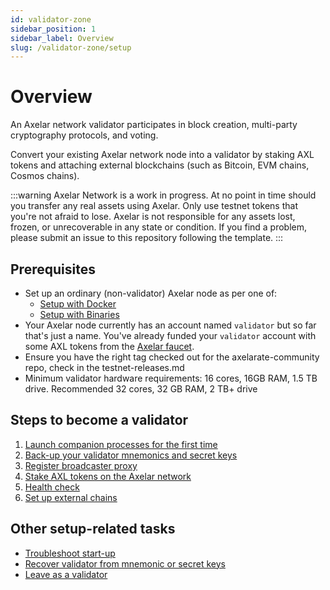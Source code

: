 ```yaml
---
id: validator-zone
sidebar_position: 1
sidebar_label: Overview
slug: /validator-zone/setup
---
```


# Overview

An Axelar network validator participates in block creation, multi-party cryptography protocols, and voting.

Convert your existing Axelar network node into a validator by staking AXL tokens and attaching external blockchains (such as Bitcoin, EVM chains, Cosmos chains).

:::warning
Axelar Network is a work in progress. At no point in time should you transfer any real assets using Axelar. Only use testnet tokens that you're not afraid to lose. Axelar is not responsible for any assets lost, frozen, or unrecoverable in any state or condition. If you find a problem, please submit an issue to this repository following the template.
:::

## Prerequisites

- Set up an ordinary (non-validator) Axelar node as per one of:
    * [Setup with Docker](../../setup-docker)
    * [Setup with Binaries](../../setup-binaries)
- Your Axelar node currently has an account named `validator` but so far that's just a name.  You've already funded your `validator` account with some AXL tokens from the [Axelar faucet](http://faucet.testnet.axelar.network/).
- Ensure you have the right tag checked out for the axelarate-community repo, check in the testnet-releases.md
- Minimum validator hardware requirements: 16 cores, 16GB RAM, 1.5 TB drive. Recommended 32 cores, 32 GB RAM, 2 TB+ drive

## Steps to become a validator

1. [Launch companion processes for the first time](/validator-zone/setup/companion-processes)
2. [Back-up your validator mnemonics and secret keys](/validator-zone/setup/backup)
3. [Register broadcaster proxy](/validator-zone/setup/register-proxy)
4. [Stake AXL tokens on the Axelar network](/validator-zone/setup/stake)
5. [Health check](/validator-zone/setup/health-check)
6. [Set up external chains](/validator-zone/external-chains)

## Other setup-related tasks

* [Troubleshoot start-up](/validator-zone/troubleshoot)
* [Recover validator from mnemonic or secret keys](/validator-zone/troubleshoot/recovery)
* [Leave as a validator](/validator-zone/troubleshoot/leave)
